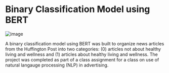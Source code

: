 # Binary Classification Model using BERT

![image](https://github.com/CJTAYL/news_class/assets/64110892/32da6a41-ea3a-4ed9-bf73-8cb129e5c87a)

A binary classification model using BERT was built to organize news articles from the Huffington Post into two categories: (0) articles not about healthy living and wellness and (1) articles about healthy living and wellness. The project was completed as part of a class assignment for a class on use of natural langauge processing (NLP) in advertising. 
